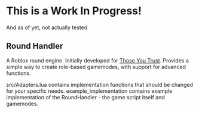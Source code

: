 # This is a Work In Progress!
And as of yet, not actually tested

## Round Handler
A Roblox round engine. Initially developed for [Those You Trust](https://www.roblox.com/games/2848381272). Provides a simple way to create role-based gamemodes, with support for advanced functions.

src/Adapters.lua contains implementation functions that should be changed for your specific needs.
example_implementation contains example implementation of the RoundHandler - the game script itself and gamemodes.